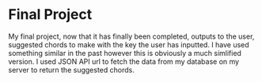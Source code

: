 # Final Project


My final project, now that it has finally been completed, outputs to the user, suggested chords to make with the key the user has inputted. I have used something similar in the past however this is obviously a much simlified version. I used JSON API url to fetch the data from my database on my server to return the suggested chords.

